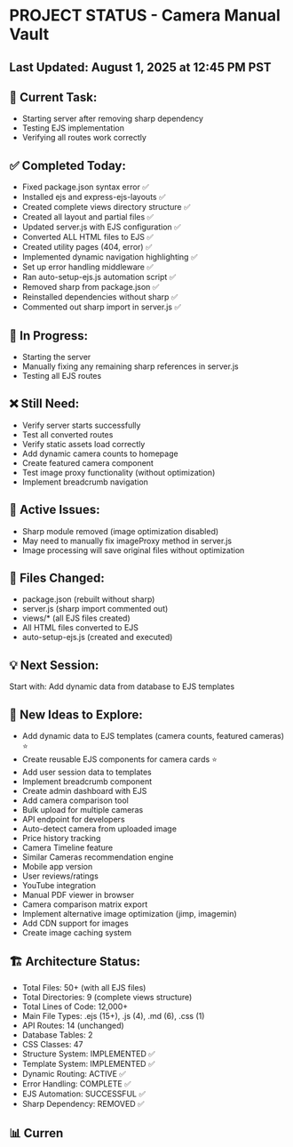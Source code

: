 # PROJECT STATUS - Camera Manual Vault

## Last Updated: August 1, 2025 at 12:45 PM PST

## 🎯 Current Task:
- Starting server after removing sharp dependency
- Testing EJS implementation
- Verifying all routes work correctly

## ✅ Completed Today:
- Fixed package.json syntax error ✅
- Installed ejs and express-ejs-layouts ✅
- Created complete views directory structure ✅
- Created all layout and partial files ✅
- Updated server.js with EJS configuration ✅
- Converted ALL HTML files to EJS ✅
- Created utility pages (404, error) ✅
- Implemented dynamic navigation highlighting ✅
- Set up error handling middleware ✅
- Ran auto-setup-ejs.js automation script ✅
- Removed sharp from package.json ✅
- Reinstalled dependencies without sharp ✅
- Commented out sharp import in server.js ✅

## 🔄 In Progress:
- Starting the server
- Manually fixing any remaining sharp references in server.js
- Testing all EJS routes

## ❌ Still Need:
- Verify server starts successfully
- Test all converted routes
- Verify static assets load correctly
- Add dynamic camera counts to homepage
- Create featured camera component
- Test image proxy functionality (without optimization)
- Implement breadcrumb navigation

## 🐛 Active Issues:
- Sharp module removed (image optimization disabled)
- May need to manually fix imageProxy method in server.js
- Image processing will save original files without optimization

## 📁 Files Changed:
- package.json (rebuilt without sharp)
- server.js (sharp import commented out)
- views/* (all EJS files created)
- All HTML files converted to EJS
- auto-setup-ejs.js (created and executed)

## 💡 Next Session:
Start with: Add dynamic data from database to EJS templates

## 🚀 New Ideas to Explore:
- Add dynamic data to EJS templates (camera counts, featured cameras) ⭐
- Create reusable EJS components for camera cards ⭐
- Add user session data to templates
- Implement breadcrumb component
- Create admin dashboard with EJS
- Add camera comparison tool
- Bulk upload for multiple cameras
- API endpoint for developers
- Auto-detect camera from uploaded image
- Price history tracking
- Camera Timeline feature
- Similar Cameras recommendation engine
- Mobile app version
- User reviews/ratings
- YouTube integration
- Manual PDF viewer in browser
- Camera comparison matrix export
- Implement alternative image optimization (jimp, imagemin)
- Add CDN support for images
- Create image caching system

## 🏗️ Architecture Status:
- Total Files: 50+ (with all EJS files)
- Total Directories: 9 (complete views structure)
- Total Lines of Code: 12,000+
- Main File Types: .ejs (15+), .js (4), .md (6), .css (1)
- API Routes: 14 (unchanged)
- Database Tables: 2
- CSS Classes: 47
- Structure System: IMPLEMENTED ✅
- Template System: IMPLEMENTED ✅
- Dynamic Routing: ACTIVE ✅
- Error Handling: COMPLETE ✅
- EJS Automation: SUCCESSFUL ✅
- Sharp Dependency: REMOVED ✅

## 📊 Curren
